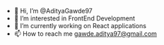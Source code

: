 - 👋 Hi, I’m @AdityaGawde97
- 👀 I’m interested in FrontEnd Development
- 🌱 I’m currently working on React applications
- 📫 How to reach me gawde.aditya97@gmail.com

<!---
AdityaGawde97/AdityaGawde97 is a ✨ special ✨ repository because its `README.md` (this file) appears on your GitHub profile.
You can click the Preview link to take a look at your changes.
--->
